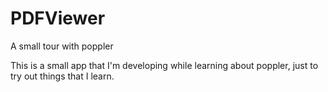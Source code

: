 PDFViewer
=========

A small tour with poppler

This is a small app that I'm developing while learning about poppler, just to try out things that I learn.
